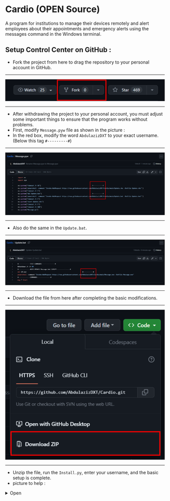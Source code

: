 # Cardio (OPEN Source)
A program for institutions to manage their devices remotely and alert employees about their appointments and emergency alerts using the messages command in the Windows terminal.
## Setup Control Center on GitHub :
- Fork the project from here to drag the repository to your personal account in GitHub.
- -------------------------------------------------------------------------------
![Cardio](https://raw.githubusercontent.com/AbdulazizDXT/Cardio/main/Picture.png)
- --------------------------------------------------------------------------------
- After withdrawing the project to your personal account, you must adjust some important things to ensure that the program works without problems.
- First, modify ```Message.pyw``` file as shown in the picture :
- In the red box, modify the word ```AbdulazizDXT``` to your exact username. (Below this tag ```#---------#```)
- -------------------------------------------------------------------------------
![Cardio](https://raw.githubusercontent.com/AbdulazizDXT/Cardio/main/Picture-1.png)
- --------------------------------------------------------------------------------
- Also do the same in the ```Update.bat```.
- -------------------------------------------------------------------------------
![Cardio](https://raw.githubusercontent.com/AbdulazizDXT/Cardio/main/Picture-2.png)
- --------------------------------------------------------------------------------
- Download the file from here after completing the basic modifications.
- -------------------------------------------------------------------------------
![Cardio](https://raw.githubusercontent.com/AbdulazizDXT/Cardio/main/Picture-3.png)
- --------------------------------------------------------------------------------
- Unzip the file, run the ```Install.py```, enter your username, and the basic setup is complete.
- picture to help :


<details>
 <summary>Open</summary>
 <p align="center">
  <img src="https://raw.githubusercontent.com/AbdulazizDXT/Cardio/main/Help.gif">
</p>
</details>
